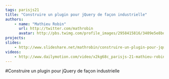 ```yaml
---
tags: parisjs21
title: "Construire un plugin pour jQuery de façon industrielle"
authors:
    - name: "Mathieu Robin"
      url: http://twitter.com/mathrobin
      avatar: http://pbs.twimg.com/profile_images/2958415816/3409e5e8bdecfd0bd6c1bbf4d7058f85_bigger.jpeg
projects:
slides:
    - http://www.slideshare.net/mathrobin/construire-un-plugin-pour-jquery-15
videos:
    - http://www.dailymotion.com/video/x2kg68c_parisjs-21-mathieu-robin-construire-un-plugin-pour-jquery-de-facon-industrielle_webcam
---
```

#Construire un plugin pour jQuery de façon industrielle
